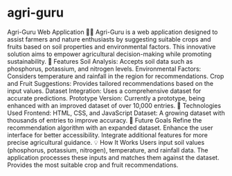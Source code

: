 # agri-guru
 Agri-Guru Web Application 🌾🌱 Agri-Guru is a web application designed to assist farmers and nature enthusiasts by suggesting suitable crops and fruits based on soil properties and environmental factors. This innovative solution aims to empower agricultural decision-making while promoting sustainability.  🌟 Features Soil Analysis: Accepts soil data such as phosphorus, potassium, and nitrogen levels. Environmental Factors: Considers temperature and rainfall in the region for recommendations. Crop and Fruit Suggestions: Provides tailored recommendations based on the input values. Dataset Integration: Uses a comprehensive dataset for accurate predictions. Prototype Version: Currently a prototype, being enhanced with an improved dataset of over 10,000 entries. 🔧 Technologies Used Frontend: HTML, CSS, and JavaScript Dataset: A growing dataset with thousands of entries to improve accuracy. 🚀 Future Goals Refine the recommendation algorithm with an expanded dataset. Enhance the user interface for better accessibility. Integrate additional features for more precise agricultural guidance. 💡 How It Works Users input soil values (phosphorus, potassium, nitrogen), temperature, and rainfall data. The application processes these inputs and matches them against the dataset. Provides the most suitable crop and fruit recommendations.
